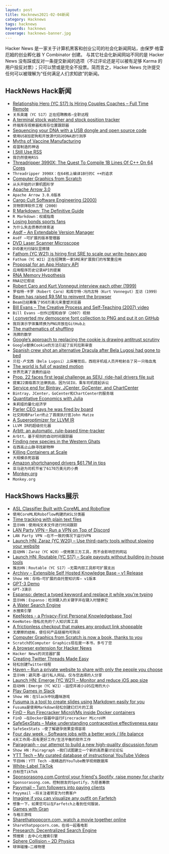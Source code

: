 ```yaml
---
layout: post
title: Hacknews2021-02-04新闻
category: Hacknews
tags: hacknews
keywords: hacknews
coverage: hacknews-banner.jpg
---
```


Hacker News 是一家关于计算机黑客和创业公司的社会化新闻网站，由保罗·格雷厄姆的创业孵化器 Y Combinator 创建。
与其它社会化新闻网站不同的是 Hacker News 没有踩或反对一条提交新闻的选项（不过评论还是可以被有足够 Karma 的用户投反对票）；只可以赞或是完全不投票。简而言之，Hacker News 允许提交任何可以被理解为“任何满足人们求知欲”的新闻。

## HackNews Hack新闻


- [Relationship Hero (YC S17) Is Hiring Couples Coaches – Full Time Remote](https://relationshiphero.com/careers?role=coach)
- `关系英雄（YC S17）正在招聘教练–全职远程`
- [A terminal stock watcher and stock position tracker](https://github.com/achannarasappa/ticker)
- `终端库存观察器和库存位置跟踪器`
- [Sequencing your DNA with a USB dongle and open source code](https://stackoverflow.blog/2021/02/03/sequencing-your-dna-with-a-usb-dongle-and-open-source-code/)
- `使用USB加密狗和开放源代码对DNA进行测序`
- [Myths of Vaccine Manufacturing](https://blogs.sciencemag.org/pipeline/archives/2021/02/02/myths-of-vaccine-manufacturing)
- `疫苗制造的神话`
- [I Still Use RSS](https://atthis.link/blog/2021/rss.html)
- `我仍然使用RSS`
- [Threadripper 3990X: The Quest To Compile 1B Lines Of C++ On 64 Cores](https://blogs.embarcadero.com/threadripper-3990x-the-quest-to-compile-1-billion-lines-of-c-on-64-cores/)
- `Threadripper 3990X：在64核上编译1B行的C ++的追求`
- [Computer Graphics from Scratch](https://gabrielgambetta.com/computer-graphics-from-scratch/)
- `从头开始的计算机图形学`
- [Apache Arrow 3.0](https://arrow.apache.org/blog/2021/01/25/3.0.0-release/)
- `Apache Arrow 3.0.0版本`
- [Cargo Cult Software Engineering (2000)](https://stevemcconnell.com/articles/cargo-cult-software-engineering/)
- `货物崇拜软件工程（2000）`
- [R Markdown: The Definitive Guide](https://bookdown.org/yihui/rmarkdown/)
- `R Markdown：权威指南`
- [Losing bonds sports fans](https://www.sapiens.org/culture/football-fans/)
- `为什么失去债券的体育迷`
- [Asdf – An Extendable Version Manager](https://asdf-vm.com/)
- `Asdf –可扩展的版本管理器`
- [DVD Laser Scanner Microscope](https://www.gaudi.ch/GaudiLabs/?page_id=652)
- `DVD激光扫描仪显微镜`
- [Fathom (YC W21) is hiring first SRE to scale our write-heavy app](https://www.workatastartup.com/jobs/41480)
- `Fathom（YC W21）正在招聘第一家SRE来扩展我们的写繁重应用`
- [Proposal for an App History API](https://github.com/WICG/proposals/issues/20)
- `应用程序历史记录API的提案`
- [RNA Memory Hypothesis](https://scottlocklin.wordpress.com/2021/02/03/rna-memory-hypothesis/)
- `RNA记忆假说`
- [Robert Caro and Kurt Vonnegut interview each other (1999)](https://www.robertcaro.com/interview-with-kurt-vonnegut/)
- `罗伯特·卡罗（Robert Caro）和库尔特·冯内古特（Kurt Vonnegut）互访（1999）`
- [Beam has raised $9.5M to reinvent the browser](https://sifted.eu/articles/beam/)
- `Beam已经筹集了950万美元来重塑浏览器`
- [Bill Evans – The Creative Process and Self-Teaching (2007) video](https://www.youtube.com/watch?v=YEHWaGuurUk)
- `Bill Evans –创作过程和自学（2007）视频`
- [I converted my demoscene font collection to PNG and put it on GitHub](https://github.com/ianhan/BitmapFonts)
- `我将演示字体集转换为PNG并放在GitHub上`
- [The mathematics of shuffling](https://plus.maths.org/content/mathematics-shuffling)
- `洗牌的数学`
- [Google’s approach to replacing the cookie is drawing antitrust scrutiny](https://digiday.com/media/why-googles-approach-to-replacing-the-cookie-is-drawing-antitrust-scrutiny)
- `Google替换Cookie的方法引起了反托拉斯审查`
- [Spanish crew shot an alternative Dracula after Bela Lugosi had gone to bed](https://www.theguardian.com/film/2021/feb/03/they-came-at-night-how-a-spanish-crew-shot-an-alternative-dracula-after-bela-lugosi-had-gone-to-bed)
- `贝拉·卢戈西（Bela Lugosi）上床睡觉后，西班牙机组人员开枪射击了另一只吸血鬼`
- [The world is full of wasted motion](https://www.neelnanda.io/blog/mini-blog-post-22-the-8020-rule)
- `世界充满了浪费的运动`
- [Prop. 22 faces first legal challenge as SEIU, ride-hail drivers file suit](https://www.latimes.com/business/technology/story/2021-01-12/prop-22-faces-first-legal-challenge-from-ride-share-drivers-seiu)
- `提案22面临首次法律挑战，因为SEIU，乘车司机提起诉讼`
- [Service end for Bintray, JCenter, GoCenter, and ChartCenter](https://jfrog.com/blog/into-the-sunset-bintray-jcenter-gocenter-and-chartcenter/)
- `Bintray，JCenter，GoCenter和ChartCenter的服务端`
- [Quantitative Economics with Julia](https://julia.quantecon.org/index_toc.html)
- `朱莉娅的量化经济学`
- [Parler CEO says he was fired by board](https://www.reuters.com/article/ctech-us-parler-ceo-idCAKBN2A33B0-OCATC)
- `社交网络Parler终止了首席执行官John Matze`
- [A Superoptimizer for LLVM IR](https://github.com/google/souper)
- `LLVM IR的超级优化器`
- [Arbtt: an automatic, rule-based time-tracker](http://arbtt.nomeata.de/#what)
- `Arbtt，基于规则的自动时间跟踪器`
- [Finding new species in the Western Ghats](https://fiftytwo.in/story/succession/)
- `在西高止山脉寻找新物种`
- [Killing Containers at Scale](https://blog.repl.it/killing-containers-at-scale)
- `大规模杀死容器`
- [Amazon shortchanged drivers $61.7M in tips](https://www.washingtonpost.com/technology/2021/02/02/amazon-ftc-tip-settlement/)
- `亚马逊为司机节省了6170万美元的小费`
- [Monkey.org](https://monkey.org/)
- `Monkey.org`


## HackShows Hacks展示

- [ ASL Classifier Built with CoreML and Roboflow](https://github.com/narner/ASL-Classifier-Demo)
- `使用CoreML和Roboflow构建的ASL分类器`
- [ Time tracking with plain text files](https://github.com/jotaen/klog)
- `显示HN：使用纯文本文件进行时间跟踪`
- [ LAN Party VPN – Run a VPN on Top of Discord](https://github.com/gyf304/lpvpn)
- `LAN Party VPN –在不一致的情况下运行VPN`
- [Launch HN: Zaraz (YC W20) – Use third-party tools without slowing your website](item?id=26002657)
- `启动HN：Zaraz（YC W20）–使用第三方工具，而不会影响您的网站`
- [Launch HN: Routable (YC S17) – Scale payouts without building in-house tools](item?id=26004340)
- `推出HN：Routable（YC S17）–无需内部工具即可扩展支出`
- [ Archivy – Extensible Self Hosted Knowledge Base – v1 Release](https://archivy.github.io)
- `Show HN：存档–可扩展的自托管知识库– v1版本`
- [ GPT-3 Demo](https://gpt3demo.com/)
- `GPT-3演示`
- [ Espanso: detect a typed keyword and replace it while you're typing](https://espanso.org/)
- `显示HN：Espanso：检测键入的关键字并在键入时替换它`
- [ A Water Search Engine](https://findtap.com/)
- `水搜索引擎`
- [ KeeNotes - a Privacy-First Personal Knowledgebase Tool](https://github.com/keevol/keenotes-desktop)
- `KeeNotes-隐私优先的个人知识库工具`
- [ A frictionless checkout that makes any product link shoppable](https://heartface.co)
- `无摩擦的结帐，使任何产品链接均可购买`
- [ Computer Graphics from Scratch is now a book, thanks to you](https://nostarch.com/computer-graphics-scratch)
- `Scratch的Computer Graphics现在是一本书，多亏了您`
- [ A browser extension for Hacker News](https://github.com/djyde/hackernews-refinder)
- `Hacker News的浏览器扩展`
- [ Creating Twitter Threads Made Easy](https://threadmaker.co)
- `轻松创建Twitter线程`
- [ Haven – Run a private website to share with only the people you choose](https://havenweb.org/)
- `显示HN：避风港-运行私人网站，仅与您选择的人分享`
- [Launch HN: Emerge (YC W21) – Monitor and reduce iOS app size](item?id=26014180)
- `启动HN：Emerge（YC W21）–监控并减小iOS应用的大小`
- [ Play Games in Slack](https://bored.social/)
- `Show HN：在Slack中玩趣味游戏`
- [ Fusuma is a tool to create slides using Markdown easily for you](https://github.com/hiroppy/fusuma)
- `Fusuma是使用Markdown轻松创建幻灯片的工具`
- [ FinD – Run Firecracker MicroVMs inside Docker containers](https://github.com/anyfiddle/find)
- `FinD –在Docker容器中运行Firecracker MicroVM`
- [ SafeSexStats – Make understanding contraceptive effectiveness easy](https://safesexstats.com/)
- `SafeSexStats –使了解避孕效果变得容易`
- [ Four day week – Software jobs with a better work / life balance](https://www.fourdayweek.io/)
- `4天工作周–具有更好工作/生活平衡的软件工作`
- [ Pairagraph – our attempt to build a new high-quality discussion forum](http://pairagraph.com)
- `Show HN：Pairagraph –我们试图建立一个新的高质量讨论论坛`
- [ YTT Tech – My curated database of instructional YouTube Videos](https://ytt-tech.com)
- `节目HN：YTT Tech –我精选的YouTube教学视频数据库`
- [ White-Label TikTok](https://alvin5.com)
- `白标签TikTok`
- [ Sponsorasong.com,Control your friend's Spotify, raise money for charity](https://sponsorasong.com)
- `Sponsorasong.com，控制朋友的Spotify，为慈善筹款`
- [ Payymail – Turn followers into paying clients](https://payymail.com)
- `Payymail –将关注者转变为付费客户`
- [ Imagine if you can visualize any outfit on Farfetch](https://webdemo.tryoncloth.com)
- `想象一下，如果您可以在Farfetch上看到任何服装，`
- [ Games with Gran](https://www.gameswithgran.com/)
- `与格兰游戏`
- [ Sharethatpopcorn.com, watch a movie together online](https://www.sharethatpopcorn.com/)
- `Sharethatpopcorn.com，在线一起看电影`
- [ Presearch: Decentralized Search Engine](https://presearch.org)
- `预搜索：去中心化搜索引擎`
- [ Sphere Collision – 2D Physics](https://github.com/victorqribeiro/sphereCollision)
- `球体碰撞–二维物理`


